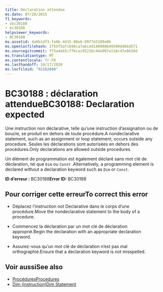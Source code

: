 ```yaml
---
title: Déclaration attendue
ms.date: 07/20/2015
f1_keywords:
- vbc30188
- bc30188
helpviewer_keywords:
- BC30188
ms.assetid: da6b1df3-fe6b-4415-88e6-0977e5189e0b
ms.openlocfilehash: 2755f5afcb96ca7a6c4d140908649390dd66d571
ms.sourcegitcommit: ff5a4eb5cffbcac9521bc44a907a118cd7e8638d
ms.translationtype: MT
ms.contentlocale: fr-FR
ms.lasthandoff: 10/17/2020
ms.locfileid: "92162698"
---
```

# <a name="bc30188-declaration-expected"></a><span data-ttu-id="67288-102">BC30188 : déclaration attendue</span><span class="sxs-lookup"><span data-stu-id="67288-102">BC30188: Declaration expected</span></span>

<span data-ttu-id="67288-103">Une instruction non déclarative, telle qu’une instruction d’assignation ou de boucle, se produit en dehors de toute procédure.</span><span class="sxs-lookup"><span data-stu-id="67288-103">A nondeclarative statement, such as an assignment or loop statement, occurs outside any procedure.</span></span> <span data-ttu-id="67288-104">Seules les déclarations sont autorisées en dehors des procédures.</span><span class="sxs-lookup"><span data-stu-id="67288-104">Only declarations are allowed outside procedures.</span></span>

 <span data-ttu-id="67288-105">Un élément de programmation est également déclaré sans mot clé de déclaration, tel que `Dim` ou `Const` .</span><span class="sxs-lookup"><span data-stu-id="67288-105">Alternatively, a programming element is declared without a declaration keyword such as `Dim` or `Const`.</span></span>

 <span data-ttu-id="67288-106">**ID d’erreur :** BC30188</span><span class="sxs-lookup"><span data-stu-id="67288-106">**Error ID:** BC30188</span></span>

## <a name="to-correct-this-error"></a><span data-ttu-id="67288-107">Pour corriger cette erreur</span><span class="sxs-lookup"><span data-stu-id="67288-107">To correct this error</span></span>

- <span data-ttu-id="67288-108">Déplacez l’instruction not Declarative dans le corps d’une procédure.</span><span class="sxs-lookup"><span data-stu-id="67288-108">Move the nondeclarative statement to the body of a procedure.</span></span>

- <span data-ttu-id="67288-109">Commencez la déclaration par un mot clé de déclaration approprié.</span><span class="sxs-lookup"><span data-stu-id="67288-109">Begin the declaration with an appropriate declaration keyword.</span></span>

- <span data-ttu-id="67288-110">Assurez-vous qu’un mot clé de déclaration n’est pas mal orthographié.</span><span class="sxs-lookup"><span data-stu-id="67288-110">Ensure that a declaration keyword is not misspelled.</span></span>

## <a name="see-also"></a><span data-ttu-id="67288-111">Voir aussi</span><span class="sxs-lookup"><span data-stu-id="67288-111">See also</span></span>

- [<span data-ttu-id="67288-112">Procédures</span><span class="sxs-lookup"><span data-stu-id="67288-112">Procedures</span></span>](../../programming-guide/language-features/procedures/index.md)
- [<span data-ttu-id="67288-113">Dim (instruction)</span><span class="sxs-lookup"><span data-stu-id="67288-113">Dim Statement</span></span>](../statements/dim-statement.md)
